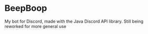 # BeepBoop

My bot for Discord, made with the Java Discord API library. Still being reworked for more general use
